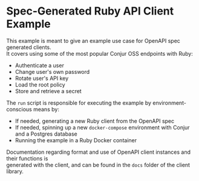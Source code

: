 # Spec-Generated Ruby API Client Example

This example is meant to give an example use case for OpenAPI spec generated clients.  
It covers using some of the most popular Conjur OSS endpoints with Ruby:
- Authenticate a user
- Change user's own password
- Rotate user's API key
- Load the root policy
- Store and retrieve a secret

The `run` script is responsible for executing the example by environment-conscious means by:
- If needed, generating a new Ruby client from the OpenAPI spec
- If needed, spinning up a new `docker-compose` environment with Conjur and a Postgres database
- Running the example in a Ruby Docker container

Documentation regarding format and use of OpenAPI client instances and their functions is  
generated with the client, and can be found in the `docs` folder of the client library.
